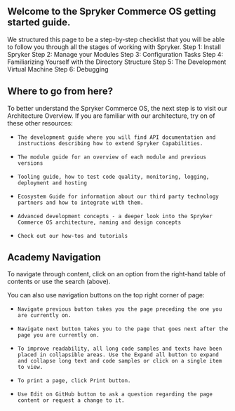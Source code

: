 ## Welcome to the Spryker Commerce OS getting started guide.

We structured this page to be a step-by-step checklist that you will be able to follow you through all the stages of working with Spryker.
Step 1: Install Spryker
Step 2: Manage your Modules
Step 3: Configuration Tasks
Step 4: Familiarizing Yourself with the Directory Structure
Step 5: The Development Virtual Machine
Step 6: Debugging

## Where to go from here?

To better understand the Spryker Commerce OS, the next step is to visit our Architecture Overview. If you are familiar with our architecture, try on of these other resources:

*     The development guide where you will find API documentation and instructions describing how to extend Spryker Capabilities.
*     The module guide for an overview of each module and previous versions
*     Tooling guide, how to test code quality, monitoring, logging, deployment and hosting
*     Ecosystem Guide for information about our third party technology partners and how to integrate with them.
*     Advanced development concepts - a deeper look into the Spryker Commerce OS architecture, naming and design concepts
*     Check out our how-tos and tutorials

## Academy Navigation


To navigate through content, click on an option from the right-hand table of contents or use the search (above).

You can also use navigation buttons on the top right corner of page:

*     Navigate previous button takes you the page preceding the one you are currently on.
*     Navigate next button takes you to the page that goes next after the page you are currently on.
*     To improve readability, all long code samples and texts have been placed in collapsible areas. Use the Expand all button to expand and collapse long text and code samples or click on a single item to view.
*     To print a page, click Print button.
*     Use Edit on GitHub button to ask a question regarding the page content or request a change to it.

